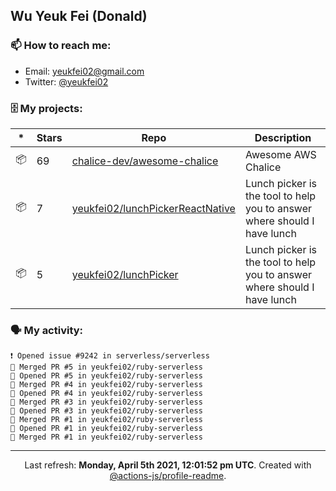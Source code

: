 ## Wu Yeuk Fei (Donald)

### 📫 How to reach me:

- Email: [yeukfei02@gmail.com](yeukfei02@gmail.com)
- Twitter: [@yeukfei02](https://twitter.com/yeukfei02)

### 🗄 My projects:

|*|Stars|Repo|Description|
|---|---|---|---|
| 📦 | 69 | [chalice-dev/awesome-chalice](https://github.com/chalice-dev/awesome-chalice) | Awesome AWS Chalice |
| 📦 | 7 | [yeukfei02/lunchPickerReactNative](https://github.com/yeukfei02/lunchPickerReactNative) | Lunch picker is the tool to help you to answer where should I have lunch |
| 📦 | 5 | [yeukfei02/lunchPicker](https://github.com/yeukfei02/lunchPicker) | Lunch picker is the tool to help you to answer where should I have lunch |

### 🗣 My activity:

```
❗️ Opened issue #9242 in serverless/serverless
🎉 Merged PR #5 in yeukfei02/ruby-serverless
💪 Opened PR #5 in yeukfei02/ruby-serverless
🎉 Merged PR #4 in yeukfei02/ruby-serverless
💪 Opened PR #4 in yeukfei02/ruby-serverless
🎉 Merged PR #3 in yeukfei02/ruby-serverless
💪 Opened PR #3 in yeukfei02/ruby-serverless
🎉 Merged PR #1 in yeukfei02/ruby-serverless
💪 Opened PR #1 in yeukfei02/ruby-serverless
🎉 Merged PR #1 in yeukfei02/ruby-serverless
```

<!-- <img src="https://github-readme-stats.vercel.app/api?username=yeukfei02&show_icons=true&count_private=true&theme=radical" />

<img src="https://github-readme-stats.vercel.app/api/top-langs/?username=yeukfei02&theme=radical" /> -->

---

<p align="center">Last refresh: <b>Monday, April 5th 2021, 12:01:52 pm UTC</b>. Created with <a href=https://github.com/marketplace/actions/profile-readme>@actions-js/profile-readme</a>.</p>
